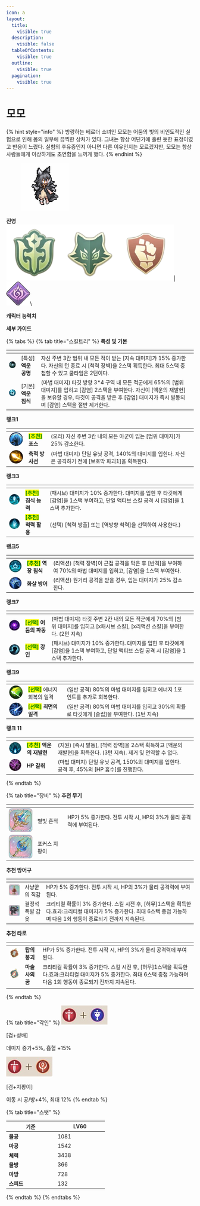 ```yaml
---
icon: a
layout:
  title:
    visible: true
  description:
    visible: false
  tableOfContents:
    visible: true
  outline:
    visible: true
  pagination:
    visible: true
---
```


# 모모

{% hint style="info" %}
방랑하는 베르더 소녀인 모모는 어둠의 빛의 비인도적인 실험으로 인해 몸의 일부에 끔찍한 상처가 있다. 그녀는 항상 어딘가에 홀린 듯한 표정이였고 반응이 느렸다. 실험의 후유증인지 아니면 다른 이유인지는 모르겠지만, 모모는 항상 사람들에게 이상하게도 초연함을 느끼게 했다.
{% endhint %}

<div align="left">

<figure><img src="../../../.gitbook/assets/43.png" alt=""><figcaption></figcaption></figure>

</div>

**진영**\
<img src="../../../.gitbook/assets/unittag_player-150x150.webp" alt="" data-size="line"><img src="../../../.gitbook/assets/4 (4).webp" alt="" data-size="line"><img src="../../../.gitbook/assets/3 (4).webp" alt="" data-size="line">| <img src="../../../.gitbook/assets/파멸자.webp" alt="" data-size="line">\


**캐릭터 능력치**

**세부 가이드**

{% tabs %}
{% tab title="스킬트리" %}
**특성 및 기본**

<table data-view="cards"><thead><tr><th></th><th></th><th></th><th data-hidden data-card-cover data-type="files"></th></tr></thead><tbody><tr><td><img src="../../../.gitbook/assets/a2A4b0AhBP-n_9yUwIMrEF7GNtfDn7qQe-wq1g_35xRIn2P-_yVCTTKJufum4-K8efBTxCHu807SQW_q15SlqA.webp" alt=""></td><td>[특성] <strong>액운 공명</strong></td><td>자신 주변 3칸 범위 내 모든 적이 받는 [지속 대미지]가 15% 증가한다. 자신의 턴 종료 시 [척력 장벽]을 2스택 획득한다. 최대 5스택 중첩할 수 있고 쿨타임은 2턴이다.</td><td></td></tr><tr><td><img src="../../../.gitbook/assets/Mv54IK3DJbO4FySPXdmCiXOZgvFhrxUKA2W4iWAJ9Lnxo646lBOZfdgZtFaGzyT3EzXEjzyg3U0mY_nKX9knnw.webp" alt=""></td><td>[기본] <strong>액운 침식</strong></td><td>(마법 대미지) 타깃 방향 3*4 구역 내 모든 적군에게 65%의 [범위 대미지]를 입히고 [감염] 2스택을 부여한다. 자신이 [액운의 재발현]을 보유할 경우, 타깃이 공격을 받은 후 [감염] 대미지가 즉시 발동되며 [감염] 스택을 절반 제거한다.</td><td></td></tr></tbody></table>

**랭크1**

<table data-view="cards"><thead><tr><th></th><th></th><th></th><th data-hidden data-card-cover data-type="files"></th></tr></thead><tbody><tr><td><img src="../../../.gitbook/assets/1 (12).png" alt="" data-size="original"></td><td><mark style="color:green;"><strong>[추천]</strong></mark> <strong>포스</strong> </td><td>(오라) 자신 주변 3칸 내의 모든 아군이 입는 [범위 대미지]가 25% 감소한다.</td><td></td></tr><tr><td><img src="../../../.gitbook/assets/mCmzeVkZnPyQ7Cwaj9C9CDaBzQ6Cl1rzcUAeQYSsQAsg4AzNCBaSU5H88-brqAFZefi-f3Ec9di0HLCsSpuFHg.webp" alt=""></td><td><strong>축적 방사선</strong></td><td>(마법 대미지) 단일 유닛 공격, 140%의 대미지를 입힌다. 자신은 공격하기 전에 [보호막 파괴1]을 획득한다.</td><td></td></tr></tbody></table>

**랭크3**

<table data-view="cards"><thead><tr><th></th><th></th><th></th><th data-hidden data-card-cover data-type="files"></th></tr></thead><tbody><tr><td><img src="../../../.gitbook/assets/2 (12).png" alt=""></td><td><mark style="color:green;"><strong>[추천]</strong></mark><strong> 침식 능력</strong> </td><td>(패시브) 대미지가 10% 증가한다. 대미지를 입힌 후 타깃에게 [감염]을 1스택 부여하고, 단일 액티브 스킬 공격 시 [감염]을 1스택 추가한다.</td><td></td></tr><tr><td><img src="../../../.gitbook/assets/3 (11).png" alt=""></td><td><mark style="color:green;"><strong>[추천]</strong></mark><strong> 척력 활용</strong> </td><td>(선택) [척력 방출] 또는 [역방향 척력]을 선택하여 사용한다.)</td><td></td></tr></tbody></table>

**랭크5**

<table data-view="cards"><thead><tr><th></th><th></th><th></th><th data-hidden data-card-cover data-type="files"></th></tr></thead><tbody><tr><td><img src="../../../.gitbook/assets/4 (10).png" alt=""></td><td><mark style="color:green;"><strong>[추천]</strong></mark><strong> 역장 침식</strong> </td><td>(리액션) [척력 장벽]이 근접 공격을 막은 후 [반격]을 부여하여 70%의 마법 대미지를 입히고, [감염]을 1스택 부여한다.</td><td></td></tr><tr><td><img src="../../../.gitbook/assets/Le8GalPl3W1qBs0P9OT8zHxQJ1mgyrX6xVx-4TgsLH0DK58Blbg6K-wPHyTiu_oaJYKh3sJEUqmoh6CHKAjsWA.webp" alt=""></td><td><strong>화살 방어</strong> </td><td>(리액션) 원거리 공격을 받을 경우, 입는 대미지가 25% 감소한다.</td><td></td></tr></tbody></table>

**랭크7**

<table data-view="cards"><thead><tr><th></th><th></th><th></th><th data-hidden data-card-cover data-type="files"></th></tr></thead><tbody><tr><td><img src="../../../.gitbook/assets/5 (10).png" alt=""></td><td><mark style="color:green;"><strong>[선택]</strong></mark><strong>  어둠의 파동</strong> </td><td>(마법 대미지) 타깃 주변 2칸 내의 모든 적군에게 70%의 [범위 대미지]를 입히고 [x패시브 스킬], [x리액션 스킬]을 부여한다. (2턴 지속)</td><td></td></tr><tr><td><img src="../../../.gitbook/assets/qVA1zWv2sDG1Tr-tr22q0AIHi6Ex_z4B6vaDNWEXMMDHg2c6eeRAaYgo_FfYj0dTbr6kgkkv3Sk_GJErmAPlxQ.webp" alt=""></td><td><mark style="color:green;"><strong>[선택]</strong></mark><strong> 강인</strong> </td><td>(패시브) 대미지가 10% 증가한다. 대미지를 입힌 후 타깃에게 [감염]을 1스택 부여하고, 단일 액티브 스킬 공격 시 [감염]을 1스택 추가한다.</td><td></td></tr></tbody></table>

**랭크9**

<table data-view="cards"><thead><tr><th></th><th></th><th></th><th data-hidden data-card-cover data-type="files"></th></tr></thead><tbody><tr><td><img src="../../../.gitbook/assets/new_80px-技能_回能击（杖）.png" alt=""></td><td><mark style="color:green;"><strong>[선택]</strong></mark> 에너지 회복의 일격 </td><td>(일반 공격) 80%의 마법 대미지를 입히고 에너지 1포인트를 추가로 회복한다.</td><td></td></tr><tr><td><img src="../../../.gitbook/assets/HGEcvH71o5-HFS_VKikDnCxSNVlTiQoYauXzZn_8F4jBif8m9_0EK3SSFgQ0SdsS9JlDe9ZY0IJ0ky79JGjzzg.webp" alt=""></td><td><mark style="color:green;"><strong>[선택]</strong></mark><strong> 최면의 일격</strong></td><td>(일반 공격) 80%의 마법 대미지를 입히고 30%의 확률로 타깃에게 [슬립]을 부여한다. (1턴 지속)</td><td></td></tr></tbody></table>

**랭크 11**

<table data-view="cards"><thead><tr><th></th><th></th><th></th><th data-hidden data-card-cover data-type="files"></th></tr></thead><tbody><tr><td><img src="../../../.gitbook/assets/7 (1).png" alt=""></td><td><mark style="color:green;"><strong>[추천]</strong></mark><strong> 액운의 재발현</strong></td><td>(지원) [즉시 발동], [척력 장벽]을 2스택 획득하고 [액운의 재발현]을 획득한다. (3턴 지속). 제거 및 면역할 수 없다.</td><td></td></tr><tr><td><img src="../../../.gitbook/assets/4dOsHuosFl2trDpyKQmcAUpZa3-_tp_Ke5ZFvjL1UsHrMtbPDyQEZSGL1fOIzqp1Klnoc6gblsE2v9Y8HVwiLA.webp" alt=""></td><td> <strong>HP 갈취</strong></td><td>(마법 대미지) 단일 유닛 공격, 150%의 대미지를 입힌다. 공격 후, 45%의 [HP 흡수]를 진행한다.</td><td></td></tr></tbody></table>
{% endtab %}

{% tab title="장비" %}
**추천 무기**

<table data-view="cards"><thead><tr><th></th><th></th><th data-hidden></th></tr></thead><tbody><tr><td><img src="../../../.gitbook/assets/80px-星輝之遺.png" alt=""></td><td>별빛 흔적</td><td>HP가 5% 증가한다. 전투 시작 시, HP의 3%가 물리 공격력에 부여된다.</td></tr><tr><td><img src="../../../.gitbook/assets/80px-聚焦法杖 (1).png" alt=""></td><td>포커스 지팡이</td><td></td></tr></tbody></table>

**추천 방어구**

<table data-view="cards"><thead><tr><th></th><th></th><th data-hidden></th></tr></thead><tbody><tr><td><img src="../../../.gitbook/assets/12.png" alt=""></td><td>사냥꾼의 직감</td><td>HP가 5% 증가한다. 전투 시작 시, HP의 3%가 물리 공격력에 부여된다.</td></tr><tr><td><img src="../../../.gitbook/assets/7 (2).png" alt=""></td><td>결정석 폭발 갑옷</td><td>크리티컬 확률이 3% 증가한다. 스킬 시전 후, [허무]1스택을 획득한다.효과:크리티컬 대미지가 5% 증가한다. 최대 6스택 중첩 가능하며 다음 1회 행동이 종료되기 전까지 지속된다.</td></tr></tbody></table>

**추천 타로**

<table data-view="cards"><thead><tr><th></th><th></th><th data-hidden></th></tr></thead><tbody><tr><td><img src="../../../.gitbook/assets/tar_9.webp" alt=""></td><td><strong>탑의 붕괴</strong></td><td>HP가 5% 증가한다. 전투 시작 시, HP의 3%가 물리 공격력에 부여된다.</td></tr><tr><td><img src="../../../.gitbook/assets/tar_0.webp" alt=""></td><td><strong>마술사의 꿈</strong></td><td>크리티컬 확률이 3% 증가한다. 스킬 시전 후, [허무]1스택을 획득한다.효과:크리티컬 대미지가 5% 증가한다. 최대 6스택 중첩 가능하며 다음 1회 행동이 종료되기 전까지 지속된다.</td></tr><tr><td></td><td></td><td></td></tr></tbody></table>
{% endtab %}

{% tab title="각인" %}
<img src="../../../.gitbook/assets/1 (26).png" alt="" data-size="original">

\[검+성배]&#x20;

데미지 증가+5%, 흡혈 +15%

<img src="../../../.gitbook/assets/1 (27).png" alt="" data-size="original">&#x20;

\[검+지팡이]&#x20;

이동 시 공/방+4%, 최대 12%
{% endtab %}

{% tab title="스탯" %}
<table><thead><tr><th width="117">기준</th><th width="120">LV60</th></tr></thead><tbody><tr><td><strong>물공</strong></td><td>1081</td></tr><tr><td><strong>마공</strong></td><td>1542</td></tr><tr><td><strong>체력</strong></td><td>3438</td></tr><tr><td><strong>물방</strong></td><td>366</td></tr><tr><td><strong>마방</strong></td><td>728</td></tr><tr><td><strong>스피드</strong></td><td>132</td></tr></tbody></table>
{% endtab %}
{% endtabs %}

